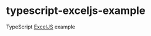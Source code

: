 # typescript-exceljs-example
TypeScript <a href="https://www.npmjs.com/package/exceljs">ExcelJS</a> example
